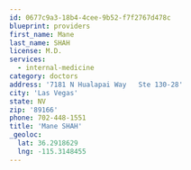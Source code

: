 ```yaml
---
id: 0677c9a3-18b4-4cee-9b52-f7f2767d478c
blueprint: providers
first_name: Mane
last_name: SHAH
license: M.D.
services:
  - internal-medicine
category: doctors
address: '7181 N Hualapai Way   Ste 130-28'
city: 'Las Vegas'
state: NV
zip: '89166'
phone: 702-448-1551
title: 'Mane SHAH'
_geoloc:
  lat: 36.2918629
  lng: -115.3148455
---
```

